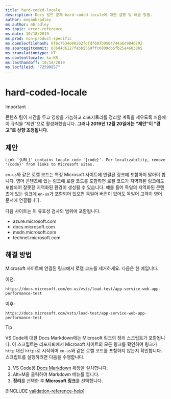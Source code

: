 ```yaml
---
title: hard-coded-locale
description: Docs 빌드 문제 hard-coded-locale에 대한 설명 및 해결 방법.
author: meganbradley
ms.author: mbradley
ms.topic: error-reference
ms.date: 10/18/2019
ms.prod: non-product-specific
ms.openlocfilehash: 0fbc7634e00202fdfdf607b9504744a6d9846792
ms.sourcegitcommit: 836d4d6127fabb5569ffc0809db5fb25e46038b5
ms.translationtype: HT
ms.contentlocale: ko-KR
ms.lasthandoff: 10/18/2019
ms.locfileid: "72590857"
---
```

# <a name="hard-coded-locale"></a>hard-coded-locale

> [!IMPORTANT]
> 콘텐츠 팀이 시간을 두고 영향을 가늠하고 리포지토리를 정리할 계획을 세우도록 처음에 이 규칙을 “제안”으로 활성화했습니다. **그러나 2019년 12월 20일에는 “제안”이 “경고”로 상향 조정됩니다**.

## <a name="suggestion"></a>제안

`Link '{URL}' contains locale code '{code}'. For localizability, remove '{code}' from links to Microsoft sites.`

`en-us`와 같은 로캘 코드는 특정 Microsoft 사이트에 연결된 링크에 포함하지 말아야 합니다. 영어 콘텐츠에 있는 링크에 로캘 코드를 포함하면 로캘 코드가 지역화된 링크에도 포함되어 잘못된 지역화된 환경이 생성될 수 있습니다. 예를 들어 독일의 지역화된 콘텐츠에 있는 링크에 `en-us`가 포함되어 있으면 독일어 버전이 있어도 독일어 고객이 영어 문서에 연결됩니다.

다음 사이트는 이 유효성 검사의 범위에 포함됩니다.

- azure.microsoft.com
- docs.microsoft.com
- msdn.microsoft.com
- technet.microsoft.com

## <a name="resolution"></a>해결 방법

Microsoft 사이트에 연결된 링크에서 로캘 코드를 제거하세요. 다음은 한 예입니다.

이전:

`https://docs.microsoft.com/en-us/vsts/load-test/app-service-web-app-performance-test`

이후:

`https://docs.microsoft.com/vsts/load-test/app-service-web-app-performance-test`

> [!TIP]
> VS Code에 대한 Docs Markdown에는 Microsoft 링크의 정리 스크립트가 포함됩니다. 이 스크립트는 리포지퇴에서 Microsoft 사이트의 모든 링크를 확인하여 링크가 `http` 대신 `https`로 시작하며 `en-us`와 같은 로캘 코드를 포함하지 않는지 확인합니다. 스크립트를 실행하려면 다음을 수행합니다.
>
> 1. VS Code용 [Docs Markdown](https://marketplace.visualstudio.com/items?itemName=docsmsft.docs-markdown) 확장을 설치합니다.
> 1. Alt+M을 클릭하여 Markdown 메뉴를 엽니다.
> 1. **정리**를 선택한 후 **Microsoft 링크**를 선택합니다.

<!--make sure to add this file to your includes folder and verify the path-->
[!INCLUDE [validation-reference-help](includes/validation-reference-help.md)]
